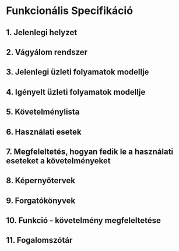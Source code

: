 # Funkcionális Specifikáció
## 1. Jelenlegi helyzet

## 2. Vágyálom rendszer

## 3. Jelenlegi üzleti folyamatok modellje

## 4. Igényelt üzleti folyamatok modellje

## 5. Követelménylista

## 6. Használati esetek

## 7. Megfeleltetés, hogyan fedik le a használati eseteket a követelményeket

## 8. Képernyőtervek

## 9. Forgatókönyvek

## 10. Funkció - követelmény megfeleltetése

## 11. Fogalomszótár
